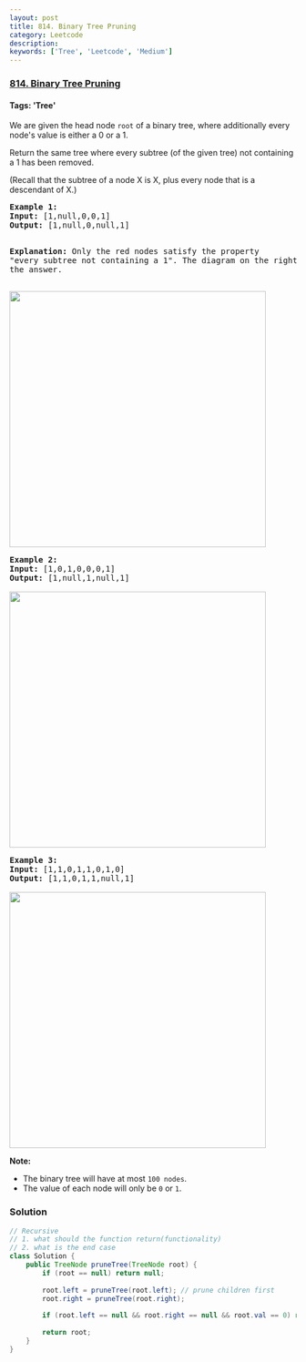 ```yaml
---
layout: post
title: 814. Binary Tree Pruning
category: Leetcode
description: 
keywords: ['Tree', 'Leetcode', 'Medium']
---
```

### [814. Binary Tree Pruning](https://leetcode.com/problems/binary-tree-pruning)

#### Tags: 'Tree'

<div class="content__u3I1 question-content__JfgR"><div><p>We are given the head node <code>root</code> of a binary tree, where additionally every node's value is either a 0 or a 1.</p>
<p>Return the same tree where every subtree (of the given tree) not containing a 1 has been removed.</p>
<p>(Recall that the subtree of a node X is X, plus every node that is a descendant of X.)</p>
<pre><strong>Example 1:</strong>
<strong>Input:</strong> [1,null,0,0,1]
<strong>Output: </strong>[1,null,0,null,1]
 
<strong>Explanation:</strong> 
Only the red nodes satisfy the property "every subtree not containing a 1".
The diagram on the right represents the answer.

<img alt="" src="https://s3-lc-upload.s3.amazonaws.com/uploads/2018/04/06/1028_2.png" style="width:450px"/>
</pre>
<pre><strong>Example 2:</strong>
<strong>Input:</strong> [1,0,1,0,0,0,1]
<strong>Output: </strong>[1,null,1,null,1]


<img alt="" src="https://s3-lc-upload.s3.amazonaws.com/uploads/2018/04/06/1028_1.png" style="width:450px"/>
</pre>
<pre><strong>Example 3:</strong>
<strong>Input:</strong> [1,1,0,1,1,0,1,0]
<strong>Output: </strong>[1,1,0,1,1,null,1]


<img alt="" src="https://s3-lc-upload.s3.amazonaws.com/uploads/2018/04/05/1028.png" style="width:450px"/>
</pre>
<p><strong>Note: </strong></p>
<ul>
<li>The binary tree will have at most <code>100 nodes</code>.</li>
<li>The value of each node will only be <code>0</code> or <code>1</code>.</li>
</ul>
</div></div>

### Solution
```java
// Recursive
// 1. what should the function return(functionality)
// 2. what is the end case
class Solution {
    public TreeNode pruneTree(TreeNode root) {
        if (root == null) return null;
        
        root.left = pruneTree(root.left); // prune children first
        root.right = pruneTree(root.right);
        
        if (root.left == null && root.right == null && root.val == 0) return null; // prune current
        
        return root;
    }
}
```
